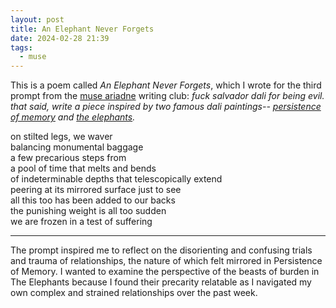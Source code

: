 ```yaml
---
layout: post
title: An Elephant Never Forgets
date: 2024-02-28 21:39
tags:
  - muse
---
```

This is a poem called *An Elephant Never Forgets*, which I wrote for the third prompt from the [muse ariadne](https://museariadne.neocities.org/) writing club: *fuck salvador dali for being evil. that said, write a piece inspired by two famous dali paintings-- [persistence of memory](https://i.postimg.cc/Rq5xwH5d/persistenceofmemory.jpg) and [the elephants](https://i.postimg.cc/cL3rqRLx/theelephants.jpg).*<!--excerpt-->

on stilted legs, we waver
<br>balancing monumental baggage
<br>a few precarious steps from
<br>a pool of time that melts and bends 
<br>of indeterminable depths that telescopically extend
<br>peering at its mirrored surface just to see
<br>all this too has been added to our backs
<br>the punishing weight is all too sudden
<br>we are frozen in a test of suffering

<hr>

The prompt inspired me to reflect on the disorienting and confusing trials and trauma of relationships, the nature of which felt mirrored in Persistence of Memory. I wanted to examine the perspective of the beasts of burden in The Elephants because I found their precarity relatable as I navigated my own complex and strained relationships over the past week. 